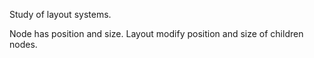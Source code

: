 Study of layout systems.

Node has position and size.
Layout modify position and size of children nodes.